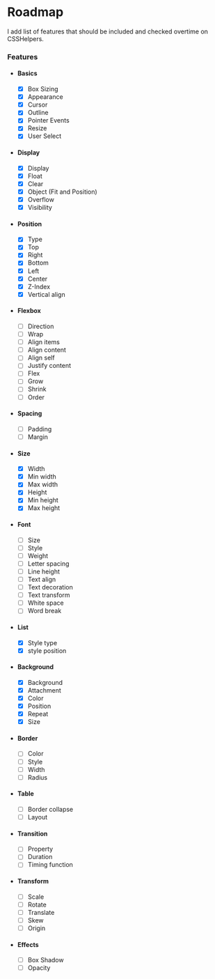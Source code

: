 # Roadmap
I add list of features that should be included and checked overtime on CSSHelpers.

### Features
- #### Basics
  - [x] Box Sizing
  - [x] Appearance
  - [x] Cursor
  - [x] Outline
  - [x] Pointer Events
  - [x] Resize
  - [x] User Select
- #### Display
  - [x] Display
  - [x] Float
  - [x] Clear
  - [x] Object (Fit and Position)
  - [x] Overflow
  - [x] Visibility
- #### Position
  - [x] Type
  - [x] Top
  - [x] Right
  - [x] Bottom
  - [x] Left
  - [x] Center
  - [x] Z-Index
  - [x] Vertical align
- #### Flexbox
  - [ ] Direction
  - [ ] Wrap
  - [ ] Align items
  - [ ] Align content
  - [ ] Align self
  - [ ] Justify content
  - [ ] Flex
  - [ ] Grow
  - [ ] Shrink
  - [ ] Order
- #### Spacing
  - [ ] Padding
  - [ ] Margin
- #### Size  
  - [x] Width
  - [x] Min width
  - [x] Max width
  - [x] Height
  - [x] Min height
  - [x] Max height
- #### Font
  - [ ] Size
  - [ ] Style
  - [ ] Weight
  - [ ] Letter spacing
  - [ ] Line height
  - [ ] Text align
  - [ ] Text decoration
  - [ ] Text transform
  - [ ] White space
  - [ ] Word break
- #### List
  - [x] Style type
  - [x] style position
- #### Background
  - [x] Background
  - [x] Attachment
  - [x] Color
  - [x] Position
  - [x] Repeat
  - [x] Size
- #### Border
  - [ ] Color
  - [ ] Style
  - [ ] Width
  - [ ] Radius
- #### Table
  - [ ] Border collapse
  - [ ] Layout
- #### Transition
  - [ ] Property
  - [ ] Duration
  - [ ] Timing function
- #### Transform
  - [ ] Scale 
  - [ ] Rotate
  - [ ] Translate
  - [ ] Skew
  - [ ] Origin
- #### Effects
  - [ ] Box Shadow
  - [ ] Opacity
